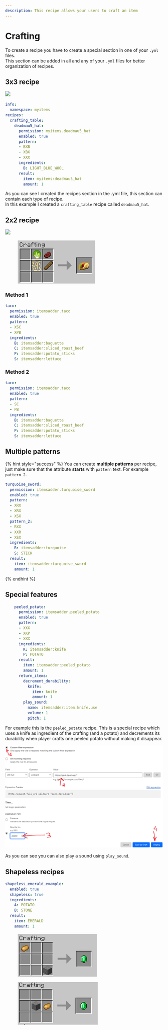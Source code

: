 ```yaml
---
description: This recipe allows your users to craft an item
---
```


# Crafting

To create a recipe you have to create a special section in one of your `.yml` files.\
This section can be added in all and any of your `.yml` files for better organization of recipes.

## 3x3 recipe

![](../../../.gitbook/assets/image\_\(42\).png)

```yaml
info:
  namespace: myitems
recipes:
  crafting_table:
    deadmau5_hat:
      permission: myitems.deadmau5_hat
      enabled: true
      pattern:
      - BXB
      - XBX
      - XXX
      ingredients:
        B: LIGHT_BLUE_WOOL
      result:
        item: myitems:deadmau5_hat
        amount: 1
```

As you can see I created the recipes section in the .yml file, this section can contain each type of recipe.\
In this example I created a `crafting_table` recipe called `deadmau5_hat`.

## 2x2 recipe

![](../../../.gitbook/assets/image\_\(41\).png)

<figure><img src="../../../.gitbook/assets/image (1) (1) (1) (1).png" alt=""><figcaption></figcaption></figure>

### Method 1

```yaml
taco:
  permission: itemsadder.taco
  enabled: true
  pattern:
  - XSC
  - XPB
  ingredients:
    B: itemsadder:baguette
    C: itemsadder:sliced_roast_beef
    P: itemsadder:potato_sticks
    S: itemsadder:lettuce
```

### Method 2

```yaml
taco:
  permission: itemsadder.taco
  enabled: true
  pattern:
  - SC
  - PB
  ingredients:
    B: itemsadder:baguette
    C: itemsadder:sliced_roast_beef
    P: itemsadder:potato_sticks
    S: itemsadder:lettuce
```

## Multiple patterns

{% hint style="success" %}
You can create **multiple patterns** per recipe, just make sure that the attribute **starts** with `pattern` text. For example `pattern_2`.

```yaml
turquoise_sword:
  permission: itemsadder.turquoise_sword
  enabled: true
  pattern:
  - XRX
  - XRX
  - XSX
  pattern_2:
  - RXX
  - XXR
  - XSX
  ingredients:
    R: itemsadder:turquoise
    S: STICK
  result:
    item: itemsadder:turquoise_sword
    amount: 1
```
{% endhint %}

## Special features

```yaml
    peeled_potato:
      permission: itemsadder.peeled_potato
      enabled: true
      pattern:
      - XXX
      - XKP
      - XXX
      ingredients:
        K: itemsadder:knife
        P: POTATO
      result:
        item: itemsadder:peeled_potato
        amount: 1
      return_items:
        decrement_durability:
          knife:
            item: knife
            amount: 1
        play_sound:
          name: itemsadder:item.knife.use
          volume: 1
          pitch: 1
```

For example this is the `peeled_potato` recipe. This is a special recipe which uses a knife as ingredient of the crafting (and a potato) and decrements its durability when player crafts one peeled potato without making it disappear.

![](<../../../.gitbook/assets/image (10).png>)

As you can see you can also play a sound using `play_sound`.

## Shapeless recipes

```yaml
shapeless_emerald_example:
  enabled: true
  shapeless: true
  ingredients:
    A: POTATO
    B: STONE
  result:
    item: EMERALD
    amount: 1
```

<figure><img src="../../../.gitbook/assets/emerald_shapeless_2.png" alt=""><figcaption></figcaption></figure>

<figure><img src="../../../.gitbook/assets/emerald_shapeless_1.png" alt=""><figcaption></figcaption></figure>
